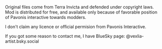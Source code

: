 Original files come from Terra Invicta and defended under copyright laws. Mod is distributed for free, and available only because of favorable position of Pavonis interactive towards modders.  

I don't claim any licence or official permision from Pavonis Interactive.

If you got some reason to contact me, I have BlueSky page: @vexlia-artist.bsky.social
